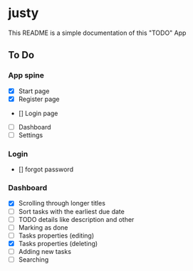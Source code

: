 # justy

This README is a simple documentation of this "TODO" App

## To Do

### App spine
- [x] Start page
- [x] Register page
- [] Login page
- [ ] Dashboard
- [ ] Settings

### Login
- [] forgot password

### Dashboard
- [x] Scrolling through longer titles
- [ ] Sort tasks with the earliest due date
- [ ] TODO details like description and other
- [ ] Marking as done
- [ ] Tasks properties (editing)
- [x] Tasks properties (deleting)
- [ ] Adding new tasks
- [ ] Searching